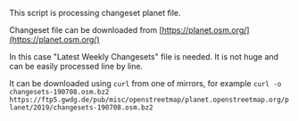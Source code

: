 This script is processing changeset planet file.

Changeset file can be downloaded from [https://planet.osm.org/](https://planet.osm.org/)

In this case "Latest Weekly Changesets" file is needed. It is not huge and can be easily processed line by line.

It can be downloaded using `curl` from one of mirrors, for example
`curl -o changesets-190708.osm.bz2 https://ftp5.gwdg.de/pub/misc/openstreetmap/planet.openstreetmap.org/planet/2019/changesets-190708.osm.bz2`
